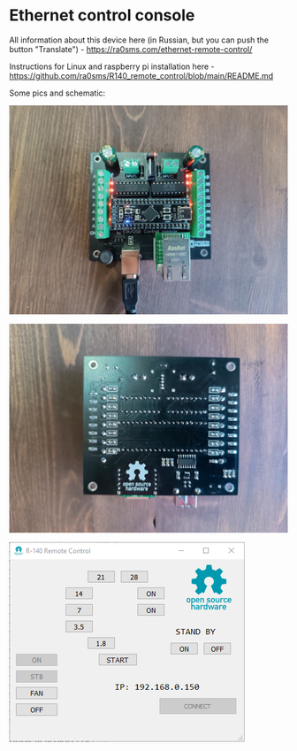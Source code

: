 # Ethernet control console

All information about this device here (in Russian, but you can push the button "Translate") - https://ra0sms.com/ethernet-remote-control/

Instructions for Linux and raspberry pi installation here - https://github.com/ra0sms/R140_remote_control/blob/main/README.md

Some pics and schematic:

![1](./pics/1.jpg)

![6](./pics/6.jpg)

![ethernet_control-1.2.0_screen](./pics/ethernet_control-1.2.0_screen.png)
